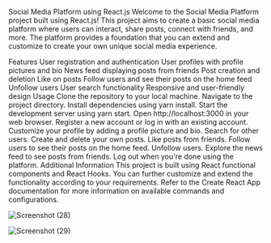 Social Media Platform using React.js
Welcome to the Social Media Platform project built using React.js! This project aims to create a basic social media platform where users can interact, share posts, connect with friends, and more. The platform provides a foundation that you can extend and customize to create your own unique social media experience.

Features
User registration and authentication
User profiles with profile pictures and bio
News feed displaying posts from friends
Post creation and deletion
Like on posts
Follow users and see their posts on the home feed
Unfollow users
User search functionality
Responsive and user-friendly design
Usage
Clone the repository to your local machine.
Navigate to the project directory.
Install dependencies using yarn install.
Start the development server using yarn start.
Open http://localhost:3000 in your web browser.
Register a new account or log in with an existing account.
Customize your profile by adding a profile picture and bio.
Search for other users.
Create and delete your own posts.
Like posts from friends.
Follow users to see their posts on the home feed.
Unfollow users.
Explore the news feed to see posts from friends.
Log out when you're done using the platform.
Additional Information
This project is built using React functional components and React Hooks.
You can further customize and extend the functionality according to your requirements.
Refer to the Create React App documentation for more information on available commands and configurations.


![Screenshot (28)](https://github.com/SasiprabhaRM/BOB_SOCIAL_MEDIA/assets/142983442/3dd7cc45-d996-45fe-beea-7d971fba9e1a)


![Screenshot (29)](https://github.com/SasiprabhaRM/BOB_SOCIAL_MEDIA/assets/142983442/a14973a1-2e89-4d89-a599-d2c06c2cd52a)


